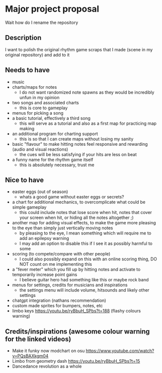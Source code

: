 # Major project proposal
Wait how do I rename the repository

## Description
I want to polish the original rhythm game scraps that I made (scene in my original repository) and add to it

## Needs to have
- music
- charts/maps for notes 
  - I do not want randomized note spawns as they would be incredibly unfun in my opinion
- two songs and associated charts
  - this is core to gameplay
- menus for picking a song
- a basic tutorial, effectively a third song
  - this will serve as a tutorial and also as a first map for practicing map making
- an additional program for charting support
  - this is so that I can create maps without losing my sanity
- basic "flavour" to make hitting notes feel responsive and rewarding (audio and visual reactions)
  - the cues will be less satisfying if your hits are less on beat
- a funny name for the rhythm game itself
  - this is absolutely necessary, trust me


## Nice to have
- easter eggs (out of season)
  - whats a good game without easter eggs or secrets?
- a chart for additional mechanics, to overcomplicate what could be simple gameplay
  - this could include notes that lose score when hit, notes that cover your screen when hit, or hiding all the notes altogether ;)
- another map for adding visual effects, to make the game more pleasing to the eye than simply just vertically moving notes
  - by pleasing to the eye, I mean something which will require me to add an epilepsy warning
  - I may add an option to disable this if I see it as possibly harmful to some
- scoring (to compete/compare with other people)
  - I could also possibly expand on this with an online scoring thing, DO NOT count on me implementing this
- a "fever meter" which you fill up by hitting notes and activate to temporarily increase point gains
  - I believe guitar hero had something like this or maybe rock band
- menus for settings, credits for musicians and inspirations
  - the settings menu will include volume, hitsounds and likely other settings
- chatgpt integration (nathans recommendation)
- custom made sprites for bumpers, notes, etc
- limbo keys https://youtu.be/ryBbuH_SPbs?t=188 (flashy colours warning)

## Credits/inspirations (awesome colour warning for the linked videos)
- Make it funky now modchart on osu https://www.youtube.com/watch?v=PQsBAXkgm04
- Limbo from geometry dash https://youtu.be/ryBbuH_SPbs?t=15
- Dancedance revolution as a whole
